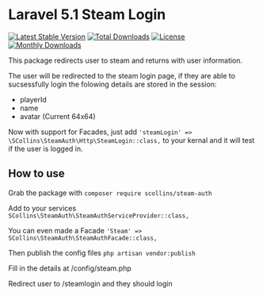 # Laravel 5.1 Steam Login
[![Latest Stable Version](https://poser.pugx.org/scollins/steam-auth/v/stable)](https://packagist.org/packages/scollins/steam-auth)
[![Total Downloads](https://poser.pugx.org/scollins/steam-auth/downloads)](https://packagist.org/packages/scollins/steam-auth)
[![License](https://poser.pugx.org/scollins/steam-auth/license)](https://packagist.org/packages/scollins/steam-auth)
[![Monthly Downloads](https://poser.pugx.org/scollins/steam-auth/d/monthly)](https://packagist.org/packages/scollins/steam-auth)

This package redirects user to steam and returns with user information.

The user will be redirected to the steam login page, if they are able to sucsessfully login the folowing details are stored in the session:
   - playerId
   - name
   - avatar (Current 64x64)

Now with support for Facades, just add `'steamLogin' => \SCollins\SteamAuth\Http\SteamLogin::class,` to your kernal and it will test if the user is logged in.

## How to use
Grab the package with `composer require scollins/steam-auth`

Add to your services `SCollins\SteamAuth\SteamAuthServiceProvider::class,`

You can even made a Facade `'Steam' => SCollins\SteamAuth\SteamAuthFacade::class,`

Then publish the config files `php artisan vendor:publish`

Fill in the details at /config/steam.php


Redirect user to /steamlogin and they should login